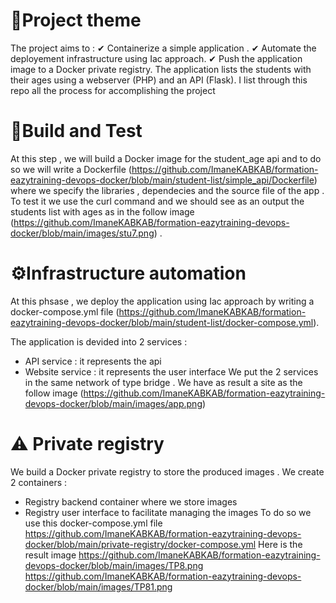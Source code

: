 # 🧾Project theme

The project aims to :
✔ Containerize a simple application .
✔ Automate the deployement infrastructure using Iac approach.
✔ Push the application image to a Docker private registry.
The application lists the students with their  ages using a webserver (PHP) and an API (Flask).
I list through this repo all the process for accomplishing the project  

# 🔧Build and Test 
At this step , we will build a Docker image for the student_age api and to do so we will write a Dockerfile 
(https://github.com/ImaneKABKAB/formation-eazytraining-devops-docker/blob/main/student-list/simple_api/Dockerfile) where we specify the libraries , dependecies and the source file of the app .
To test it we use the curl command and we should see as an output the students list with ages as in the follow image 
(https://github.com/ImaneKABKAB/formation-eazytraining-devops-docker/blob/main/images/stu7.png) .

# ⚙️Infrastructure automation
At this phsase , we deploy the application using Iac approach by writing a docker-compose.yml file
(https://github.com/ImaneKABKAB/formation-eazytraining-devops-docker/blob/main/student-list/docker-compose.yml).

The application is devided into 2 services :
 - API service : it represents the api 
 - Website service : it represents the user interface 
 We put the 2 services in the same network of type bridge .
 We have as result  a site as the follow image (https://github.com/ImaneKABKAB/formation-eazytraining-devops-docker/blob/main/images/app.png)

# ⚠️ Private registry
We build a Docker private registry to store the produced images .
We create 2 containers :
 - Registry backend container where we store images 
 - Registry user interface  to facilitate managing the images
 To do so we use this docker-compose.yml file https://github.com/ImaneKABKAB/formation-eazytraining-devops-docker/blob/main/private-registry/docker-compose.yml
 Here is the result image https://github.com/ImaneKABKAB/formation-eazytraining-devops-docker/blob/main/images/TP8.png
 https://github.com/ImaneKABKAB/formation-eazytraining-devops-docker/blob/main/images/TP81.png
